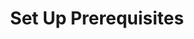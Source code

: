 ---
layout: os_redirect
title: Set Up Prerequisites
description: A quick guide to help you to install the prerequisites
categories: beginner
redirect_win: http://ufz.github.com/help/win-set-up-prerequisites
redirect_mac: http://ufz.github.com/help/mac-set-up-prerequisites
redirect_linux: http://ufz.github.com/help/linux-set-up-prerequisites
---